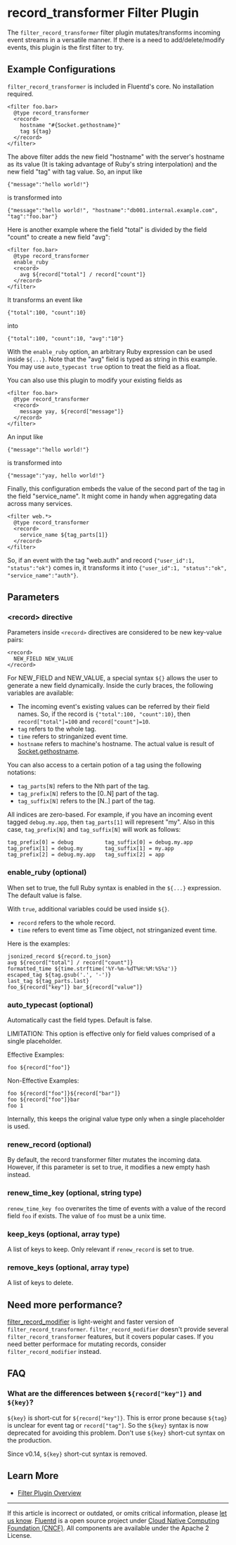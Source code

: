 # record\_transformer Filter Plugin

The `filter_record_transformer` filter plugin mutates/transforms
incoming event streams in a versatile manner. If there is a need to
add/delete/modify events, this plugin is the first filter to try.


## Example Configurations

`filter_record_transformer` is included in Fluentd's core. No
installation required.

``` {.CodeRay}
<filter foo.bar>
  @type record_transformer
  <record>
    hostname "#{Socket.gethostname}"
    tag ${tag}
  </record>
</filter>
```

The above filter adds the new field "hostname" with the server's
hostname as its value (It is taking advantage of Ruby's string
interpolation) and the new field "tag" with tag value. So, an input like

``` {.CodeRay}
{"message":"hello world!"}
```

is transformed into

``` {.CodeRay}
{"message":"hello world!", "hostname":"db001.internal.example.com", "tag":"foo.bar"}
```

Here is another example where the field "total" is divided by the field
"count" to create a new field "avg":

``` {.CodeRay}
<filter foo.bar>
  @type record_transformer
  enable_ruby
  <record>
    avg ${record["total"] / record["count"]}
  </record>
</filter>
```

It transforms an event like

``` {.CodeRay}
{"total":100, "count":10}
```

into

``` {.CodeRay}
{"total":100, "count":10, "avg":"10"}
```

With the `enable_ruby` option, an arbitrary Ruby expression can be used
inside `${...}`. Note that the "avg" field is typed as string in this
example. You may use `auto_typecast true` option to treat the field as a
float.

You can also use this plugin to modify your existing fields as

``` {.CodeRay}
<filter foo.bar>
  @type record_transformer
  <record>
    message yay, ${record["message"]}
  </record>
</filter>
```

An input like

``` {.CodeRay}
{"message":"hello world!"}
```

is transformed into

``` {.CodeRay}
{"message":"yay, hello world!"}
```

Finally, this configuration embeds the value of the second part of the
tag in the field "service\_name". It might come in handy when
aggregating data across many services.

``` {.CodeRay}
<filter web.*>
  @type record_transformer
  <record>
    service_name ${tag_parts[1]}
  </record>
</filter>
```

So, if an event with the tag "web.auth" and record
`{"user_id":1, "status":"ok"}` comes in, it transforms it into
`{"user_id":1, "status":"ok", "service_name":"auth"}`.

## Parameters

### \<record\> directive

Parameters inside `<record>` directives are considered to be new
key-value pairs:

``` {.CodeRay}
<record>
  NEW_FIELD NEW_VALUE
</record>
```

For NEW\_FIELD and NEW\_VALUE, a special syntax `${}` allows the user to
generate a new field dynamically. Inside the curly braces, the following
variables are available:

-   The incoming event's existing values can be referred by their field
    names. So, if the record is `{"total":100, "count":10}`, then
    `record["total"]=100` and `record["count"]=10`.
-   `tag` refers to the whole tag.
-   `time` refers to stringanized event time.
-   `hostname` refers to machine's hostname. The actual value is result
    of
    [Socket.gethostname](https://docs.ruby-lang.org/en/trunk/Socket.html#method-c-gethostname).

You can also access to a certain potion of a tag using the following
notations:

-   `tag_parts[N]` refers to the Nth part of the tag.
-   `tag_prefix[N]` refers to the \[0..N\] part of the tag.
-   `tag_suffix[N]` refers to the \[N..\] part of the tag.

All indices are zero-based. For example, if you have an incoming event
tagged `debug.my.app`, then `tag_parts[1]` will represent "my". Also in
this case, `tag_prefix[N]` and `tag_suffix[N]` will work as follows:

``` {.CodeRay}
tag_prefix[0] = debug          tag_suffix[0] = debug.my.app
tag_prefix[1] = debug.my       tag_suffix[1] = my.app
tag_prefix[2] = debug.my.app   tag_suffix[2] = app
```

### enable\_ruby (optional)

When set to true, the full Ruby syntax is enabled in the `${...}`
expression. The default value is false.

With `true`, additional variables could be used inside `${}`.

-   `record` refers to the whole record.
-   `time` refers to event time as Time object, not stringanized event
    time.

Here is the examples:

``` {.CodeRay}
jsonized_record ${record.to_json}
avg ${record["total"] / record["count"]}
formatted_time ${time.strftime('%Y-%m-%dT%H:%M:%S%z')}
escaped_tag ${tag.gsub('.', '-')}
last_tag ${tag_parts.last}
foo_${record["key"]} bar_${record["value"]}
```

### auto\_typecast (optional)

Automatically cast the field types. Default is false.

LIMITATION: This option is effective only for field values comprised of
a single placeholder.

Effective Examples:

``` {.CodeRay}
foo ${record["foo"]}
```

Non-Effective Examples:

``` {.CodeRay}
foo ${record["foo"]}${record["bar"]}
foo ${record["foo"]}bar
foo 1
```

Internally, this keeps the original value type only when a single
placeholder is used.

### renew\_record (optional)

By default, the record transformer filter mutates the incoming data.
However, if this parameter is set to true, it modifies a new empty hash
instead.

### renew\_time\_key (optional, string type)

`renew_time_key foo` overwrites the time of events with a value of the
record field `foo` if exists. The value of `foo` must be a unix time.

### keep\_keys (optional, array type)

A list of keys to keep. Only relevant if `renew_record` is set to true.

### remove\_keys (optional, array type)

A list of keys to delete.

## Need more performance?

[filter\_record\_modifier](https://github.com/repeatedly/fluent-plugin-record-modifier)
is light-weight and faster version of `filter_record_transformer`.
`filter_record_modifier` doesn't provide several
`filter_record_transformer` features, but it covers popular cases. If
you need better performace for mutating records, consider
`filter_record_modifier` instead.

## FAQ

### What are the differences between `${record["key"]}` and `${key}`?

`${key}` is short-cut for `${record["key"]}`. This is error prone
because `${tag}` is unclear for event tag or `record["tag"]`. So the
`${key}` syntax is now deprecated for avoiding this problem. Don't use
`${key}` short-cut syntax on the production.

Since v0.14, `${key}` short-cut syntax is removed.

## Learn More

-   [Filter Plugin Overview](/plugins/filter/README.md)


------------------------------------------------------------------------

If this article is incorrect or outdated, or omits critical information, please [let us know](https://github.com/fluent/fluentd-docs/issues?state=open).
[Fluentd](http://www.fluentd.org/) is a open source project under [Cloud Native Computing Foundation (CNCF)](https://cncf.io/). All components are available under the Apache 2 License.
